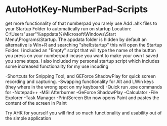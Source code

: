 # AutoHotKey-NumberPad-Scripts
get more functionality of that numberpad you rarely use
Add .ahk files to your Startup Folder to automatically run on startup Location: C:\Users\"user"\%appdata%\Microsoft\Windows\Start Menu\Programs\Startup. The appdata folder is hidden by default an alternative is Win+R and searching "shell:startup" this will open the Startup Folder.
I included an "Empty" script that will type the name of the button you press on your numberpad incase you want to make your own I saved you some steps.
I also included my personal startup script which includes some increased functionality for my use incuding

-Shortcuts for Snipping Tool, and GEForce ShadowPlay for quick screen recording and capturing. 
-Swapping functionality for Alt and LWin keys (they where in the wrong spot on my keyboard)
-Quick run .exe commands for
    -Notepad++
    -MSI Afterburner
    -GeForce ShadowPlay
    -Calculator
    -File Explorer
    -Task Manager
-PrintScreen Btn now opens Paint and pastes the content of the screen in Paint


Try AHK for yourself you will find so much functionality and usability out of the simple application
